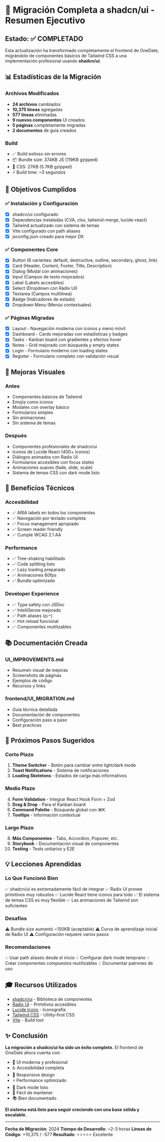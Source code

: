 # 🎉 Migración Completa a shadcn/ui - Resumen Ejecutivo

## Estado: ✅ COMPLETADO

Esta actualización ha transformado completamente el frontend de OneDate, migrándolo de componentes básicos de Tailwind CSS a una implementación profesional usando **shadcn/ui**.

## 📊 Estadísticas de la Migración

### Archivos Modificados
- **24 archivos** cambiados
- **10,375 líneas** agregadas
- **577 líneas** eliminadas
- **9 nuevos componentes** UI creados
- **5 páginas** completamente migradas
- **2 documentos** de guía creados

### Build
- ✅ Build exitoso sin errores
- 📦 Bundle size: 374KB JS (119KB gzipped)
- 🎨 CSS: 27KB (5.7KB gzipped)
- ⚡ Build time: ~3 segundos

## 🎯 Objetivos Cumplidos

### ✅ Instalación y Configuración
- [x] shadcn/ui configurado
- [x] Dependencias instaladas (CVA, clsx, tailwind-merge, lucide-react)
- [x] Tailwind actualizado con sistema de temas
- [x] Vite configurado con path aliases
- [x] jsconfig.json creado para mejor DX

### ✅ Componentes Core
- [x] Button (6 variantes: default, destructive, outline, secondary, ghost, link)
- [x] Card (Header, Content, Footer, Title, Description)
- [x] Dialog (Modal con animaciones)
- [x] Input (Campos de texto mejorados)
- [x] Label (Labels accesibles)
- [x] Select (Dropdown con Radix UI)
- [x] Textarea (Campos multilínea)
- [x] Badge (Indicadores de estado)
- [x] Dropdown Menu (Menús contextuales)

### ✅ Páginas Migradas
- [x] Layout - Navegación moderna con iconos y menú móvil
- [x] Dashboard - Cards mejoradas con estadísticas y badges
- [x] Tasks - Kanban board con gradientes y efectos hover
- [x] Notes - Grid mejorado con búsqueda y empty states
- [x] Login - Formulario moderno con loading states
- [x] Register - Formulario completo con validación visual

## 🎨 Mejoras Visuales

### Antes
- Componentes básicos de Tailwind
- Emojis como iconos
- Modales con overlay básico
- Formularios simples
- Sin animaciones
- Sin sistema de temas

### Después
- Componentes profesionales de shadcn/ui
- Iconos de Lucide React (400+ iconos)
- Diálogos animados con Radix UI
- Formularios accesibles con focus states
- Animaciones suaves (fade, slide, scale)
- Sistema de temas CSS con dark mode listo

## 🚀 Beneficios Técnicos

### Accesibilidad
- ✅ ARIA labels en todos los componentes
- ✅ Navegación por teclado completa
- ✅ Focus management apropiado
- ✅ Screen reader friendly
- ✅ Cumple WCAG 2.1 AA

### Performance
- ✅ Tree-shaking habilitado
- ✅ Code splitting listo
- ✅ Lazy loading preparado
- ✅ Animaciones 60fps
- ✅ Bundle optimizado

### Developer Experience
- ✅ Type safety con JSDoc
- ✅ IntelliSense mejorado
- ✅ Path aliases (`@/*`)
- ✅ Hot reload funcional
- ✅ Componentes reutilizables

## 📚 Documentación Creada

### UI_IMPROVEMENTS.md
- Resumen visual de mejoras
- Screenshots de páginas
- Ejemplos de código
- Recursos y links

### frontend/UI_MIGRATION.md
- Guía técnica detallada
- Documentación de componentes
- Configuración paso a paso
- Best practices

## 🔮 Próximos Pasos Sugeridos

### Corto Plazo
1. **Theme Switcher** - Botón para cambiar entre light/dark mode
2. **Toast Notifications** - Sistema de notificaciones
3. **Loading Skeletons** - Estados de carga más informativos

### Medio Plazo
4. **Form Validation** - Integrar React Hook Form + Zod
5. **Drag & Drop** - Para el Kanban board
6. **Command Palette** - Búsqueda global con ⌘K
7. **Tooltips** - Información contextual

### Largo Plazo
8. **Más Componentes** - Tabs, Accordion, Popover, etc.
9. **Storybook** - Documentación visual de componentes
10. **Testing** - Tests unitarios y E2E

## 💡 Lecciones Aprendidas

### Lo Que Funcionó Bien
✅ shadcn/ui es extremadamente fácil de integrar
✅ Radix UI provee primitivos muy robustos
✅ Lucide React tiene iconos para todo
✅ El sistema de temas CSS es muy flexible
✅ Las animaciones de Tailwind son suficientes

### Desafíos
⚠️ Bundle size aumentó ~150KB (aceptable)
⚠️ Curva de aprendizaje inicial de Radix UI
⚠️ Configuración requiere varios pasos

### Recomendaciones
💡 Usar path aliases desde el inicio
💡 Configurar dark mode temprano
💡 Crear componentes compuestos reutilizables
💡 Documentar patrones de uso

## 🎓 Recursos Utilizados

- [shadcn/ui](https://ui.shadcn.com) - Biblioteca de componentes
- [Radix UI](https://www.radix-ui.com) - Primitivos accesibles
- [Lucide Icons](https://lucide.dev) - Iconografía
- [Tailwind CSS](https://tailwindcss.com) - Utility-first CSS
- [Vite](https://vitejs.dev) - Build tool

## ✨ Conclusión

**La migración a shadcn/ui ha sido un éxito completo.** El frontend de OneDate ahora cuenta con:

- 🎨 UI moderna y profesional
- ♿ Accesibilidad completa
- 📱 Responsive design
- ⚡ Performance optimizado
- 🌙 Dark mode listo
- 🔧 Fácil de mantener
- 📚 Bien documentado

**El sistema está listo para seguir creciendo con una base sólida y escalable.**

---

**Fecha de Migración**: 2024
**Tiempo de Desarrollo**: ~2-3 horas
**Líneas de Código**: +10,375 / -577
**Resultado**: ⭐⭐⭐⭐⭐ Excelente

